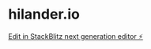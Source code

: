 # hilander.io

[Edit in StackBlitz next generation editor ⚡️](https://stackblitz.com/~/github.com/LarytheLord/hilander.io)